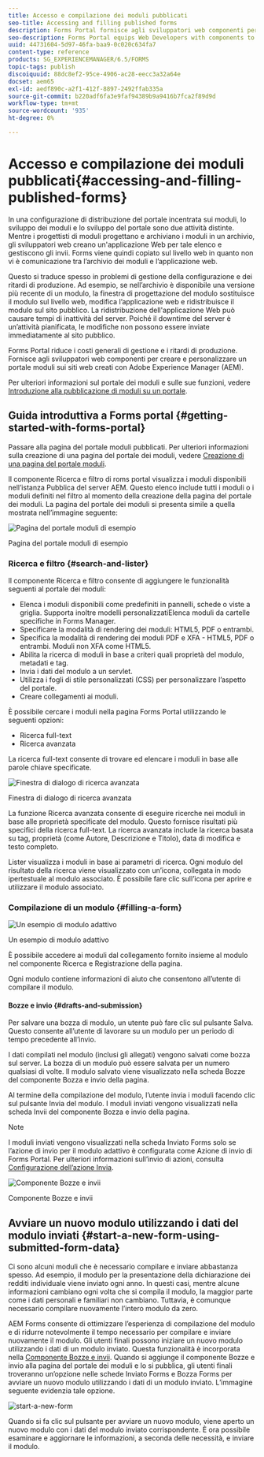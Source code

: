 ```yaml
---
title: Accesso e compilazione dei moduli pubblicati
seo-title: Accessing and filling published forms
description: Forms Portal fornisce agli sviluppatori web componenti per creare e personalizzare un portale moduli sui siti web creati con Adobe Experience Manager (AEM).
seo-description: Forms Portal equips Web Developers with components to create and customize a forms portal on websites authored using Adobe Experience Manager (AEM).
uuid: 44731604-5d97-46fa-baa9-0c020c634fa7
content-type: reference
products: SG_EXPERIENCEMANAGER/6.5/FORMS
topic-tags: publish
discoiquuid: 88dc8ef2-95ce-4906-ac28-eecc3a32a64e
docset: aem65
exl-id: aedf890c-a2f1-412f-8897-2492ffab335a
source-git-commit: b220adf6fa3e9faf94389b9a9416b7fca2f89d9d
workflow-type: tm+mt
source-wordcount: '935'
ht-degree: 0%

---
```


# Accesso e compilazione dei moduli pubblicati{#accessing-and-filling-published-forms}

In una configurazione di distribuzione del portale incentrata sui moduli, lo sviluppo dei moduli e lo sviluppo del portale sono due attività distinte. Mentre i progettisti di moduli progettano e archiviano i moduli in un archivio, gli sviluppatori web creano un&#39;applicazione Web per tale elenco e gestiscono gli invii. Forms viene quindi copiato sul livello web in quanto non vi è comunicazione tra l’archivio dei moduli e l’applicazione web.

Questo si traduce spesso in problemi di gestione della configurazione e dei ritardi di produzione. Ad esempio, se nell’archivio è disponibile una versione più recente di un modulo, la finestra di progettazione del modulo sostituisce il modulo sul livello web, modifica l’applicazione web e ridistribuisce il modulo sul sito pubblico. La ridistribuzione dell&#39;applicazione Web può causare tempi di inattività del server. Poiché il downtime del server è un’attività pianificata, le modifiche non possono essere inviate immediatamente al sito pubblico.

Forms Portal riduce i costi generali di gestione e i ritardi di produzione. Fornisce agli sviluppatori web componenti per creare e personalizzare un portale moduli sui siti web creati con Adobe Experience Manager (AEM).

Per ulteriori informazioni sul portale dei moduli e sulle sue funzioni, vedere [Introduzione alla pubblicazione di moduli su un portale](/help/forms/using/introduction-publishing-forms.md).

## Guida introduttiva a Forms portal {#getting-started-with-forms-portal}

Passare alla pagina del portale moduli pubblicati. Per ulteriori informazioni sulla creazione di una pagina del portale dei moduli, vedere [Creazione di una pagina del portale moduli](../../forms/using/creating-form-portal-page.md).

Il componente Ricerca e filtro di roms portal visualizza i moduli disponibili nell’istanza Pubblica del server AEM. Questo elenco include tutti i moduli o i moduli definiti nel filtro al momento della creazione della pagina del portale dei moduli. La pagina del portale dei moduli si presenta simile a quella mostrata nell’immagine seguente:

![Pagina del portale moduli di esempio ](assets/forms-portal-page.png)

Pagina del portale moduli di esempio

### Ricerca e filtro {#search-and-lister}

Il componente Ricerca e filtro consente di aggiungere le funzionalità seguenti al portale dei moduli:

* Elenca i moduli disponibili come predefiniti in pannelli, schede o viste a griglia. Supporta inoltre modelli personalizzatiElenca moduli da cartelle specifiche in Forms Manager.
* Specificare la modalità di rendering dei moduli: HTML5, PDF o entrambi.
* Specifica la modalità di rendering dei moduli PDF e XFA - HTML5, PDF o entrambi. Moduli non XFA come HTML5.
* Abilita la ricerca di moduli in base a criteri quali proprietà del modulo, metadati e tag.
* Invia i dati del modulo a un servlet.
* Utilizza i fogli di stile personalizzati (CSS) per personalizzare l’aspetto del portale.
* Creare collegamenti ai moduli.

È possibile cercare i moduli nella pagina Forms Portal utilizzando le seguenti opzioni:

* Ricerca full-text
* Ricerca avanzata

La ricerca full-text consente di trovare ed elencare i moduli in base alle parole chiave specificate.

![Finestra di dialogo di ricerca avanzata](assets/search-panel.png)

Finestra di dialogo di ricerca avanzata

La funzione Ricerca avanzata consente di eseguire ricerche nei moduli in base alle proprietà specificate del modulo. Questo fornisce risultati più specifici della ricerca full-text. La ricerca avanzata include la ricerca basata su tag, proprietà (come Autore, Descrizione e Titolo), data di modifica e testo completo.

Lister visualizza i moduli in base ai parametri di ricerca. Ogni modulo del risultato della ricerca viene visualizzato con un’icona, collegata in modo ipertestuale al modulo associato. È possibile fare clic sull’icona per aprire e utilizzare il modulo associato.

### Compilazione di un modulo {#filling-a-form}

![Un esempio di modulo adattivo](assets/filling_a_form.png)

Un esempio di modulo adattivo

È possibile accedere ai moduli dal collegamento fornito insieme al modulo nel componente Ricerca e Registrazione della pagina.

Ogni modulo contiene informazioni di aiuto che consentono all’utente di compilare il modulo.

#### Bozze e invio {#drafts-and-submission}

Per salvare una bozza di modulo, un utente può fare clic sul pulsante Salva. Questo consente all’utente di lavorare su un modulo per un periodo di tempo precedente all’invio.

I dati compilati nel modulo (inclusi gli allegati) vengono salvati come bozza sul server. La bozza di un modulo può essere salvata per un numero qualsiasi di volte. Il modulo salvato viene visualizzato nella scheda Bozze del componente Bozza e invio della pagina.

Al termine della compilazione del modulo, l’utente invia i moduli facendo clic sul pulsante Invia del modulo. I moduli inviati vengono visualizzati nella scheda Invii del componente Bozza e invio della pagina.

>[!NOTE]
>
>I moduli inviati vengono visualizzati nella scheda Inviato Forms solo se l’azione di invio per il modulo adattivo è configurata come Azione di invio di Forms Portal. Per ulteriori informazioni sull’invio di azioni, consulta [Configurazione dell’azione Invia](../../forms/using/configuring-submit-actions.md).

![Componente Bozze e invii](assets/draft-submission.png)

Componente Bozze e invii

## Avviare un nuovo modulo utilizzando i dati del modulo inviati {#start-a-new-form-using-submitted-form-data}

Ci sono alcuni moduli che è necessario compilare e inviare abbastanza spesso. Ad esempio, il modulo per la presentazione della dichiarazione dei redditi individuale viene inviato ogni anno. In questi casi, mentre alcune informazioni cambiano ogni volta che si compila il modulo, la maggior parte come i dati personali e familiari non cambiano. Tuttavia, è comunque necessario compilare nuovamente l’intero modulo da zero.

AEM Forms consente di ottimizzare l’esperienza di compilazione del modulo e di ridurre notevolmente il tempo necessario per compilare e inviare nuovamente il modulo. Gli utenti finali possono iniziare un nuovo modulo utilizzando i dati di un modulo inviato. Questa funzionalità è incorporata nella [Componente Bozze e invii](../../forms/using/draft-submission-component.md). Quando si aggiunge il componente Bozze e invio alla pagina del portale dei moduli e lo si pubblica, gli utenti finali troveranno un’opzione nelle schede Inviato Forms e Bozza Forms per avviare un nuovo modulo utilizzando i dati di un modulo inviato. L’immagine seguente evidenzia tale opzione.

![start-a-new-form](assets/start-a-new-form.png)

Quando si fa clic sul pulsante per avviare un nuovo modulo, viene aperto un nuovo modulo con i dati del modulo inviato corrispondente. È ora possibile esaminare e aggiornare le informazioni, a seconda delle necessità, e inviare il modulo.
